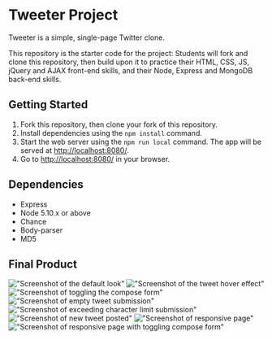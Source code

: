 # Tweeter Project

Tweeter is a simple, single-page Twitter clone.

This repository is the starter code for the project: Students will fork and clone this repository, then build upon it to practice their HTML, CSS, JS, jQuery and AJAX front-end skills, and their Node, Express and MongoDB back-end skills.

## Getting Started

1. Fork this repository, then clone your fork of this repository.
2. Install dependencies using the `npm install` command.
3. Start the web server using the `npm run local` command. The app will be served at <http://localhost:8080/>.
4. Go to <http://localhost:8080/> in your browser.

## Dependencies

- Express
- Node 5.10.x or above
- Chance
- Body-parser
- MD5

## Final Product

!["Screenshot of the default look"](https://github.com/jvongsana/tweeter/blob/master/docs/default-look.png)
!["Screenshot of the tweet hover effect"](https://github.com/jvongsana/tweeter/blob/master/docs/tweet-hover-effect.png)
!["Screenshot of toggling the compose form"](https://github.com/jvongsana/tweeter/blob/master/docs/toggle-tweet-form.png)
!["Screenshot of empty tweet submission"](https://github.com/jvongsana/tweeter/blob/master/docs/empty-error-tweet.png)
!["Screenshot of exceeding character limit submission"](https://github.com/jvongsana/tweeter/blob/master/docs/exceed-char-tweet.png)
!["Screenshot of new tweet posted"](https://github.com/jvongsana/tweeter/blob/master/docs/tweet-posted.png)
!["Screenshot of responsive page"](https://github.com/jvongsana/tweeter/blob/master/docs/responsiveness.png)
!["Screenshot of responsive page with toggling compose form"](https://github.com/jvongsana/tweeter/blob/master/docs/responsive-form-toggle.png)
